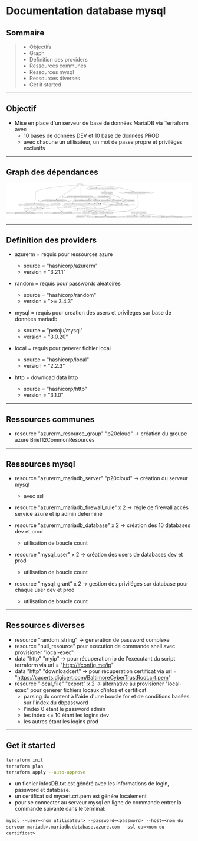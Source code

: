 # Documentation database mysql

## Sommaire
>- Objectifs
>- Graph
>- Definition des providers
>- Ressources communes
>- Ressources mysql
>- Ressources diverses
>- Get it started

---
## Objectif
- Mise en place d'un serveur de base de données MariaDB via Terraform avec
    - 10 bases de données DEV et 10 base de données PROD 
    - avec chacune un utilisateur, un mot de passe propre et priviléges exclusifs

---
## Graph des dépendances
![graphDB.png](/mariadb/images/graphDB.png)

---
## Definition des providers

- azurerm = requis pour ressources azure
    - source  = "hashicorp/azurerm"
    - version = "3.21.1"

- random = requis pour passwords aléatoires
    - source  = "hashicorp/random"
    - version = ">= 3.4.3"

- mysql = requis pour creation des users et privileges sur base de données mariadb
    - source  = "petoju/mysql"
    - version = "3.0.20"

- local = requis pour generer fichier local
    - source = "hashicorp/local"
    - version = "2.2.3"

- http = download data http
    - source = "hashicorp/http"
    - version = "3.1.0"

---
## Ressources communes
- resource "azurerm_resource_group" "p20cloud" &rarr; création du groupe azure Brief12CommonResources

---
## Ressources mysql

- resource "azurerm_mariadb_server" "p20cloud"  &rarr; création du serveur mysql
    - avec ssl

- resource "azurerm_mariadb_firewall_rule" x 2  &rarr; régle de firewall accés service azure et ip admin determiné

- resource "azurerm_mariadb_database" x 2  &rarr; création des 10 databases dev et prod
    - utilisation de boucle count

- resource "mysql_user" x 2  &rarr; création des users de databases dev et prod
    - utilisation de boucle count

- resource "mysql_grant" x 2  &rarr; gestion des priviléges sur database pour chaque user dev et prod
    - utilisation de boucle count

---
## Ressources diverses

- resource "random_string" &rarr; generation de password complexe
- resource "null_resource" pour execution de commande shell avec provisioner "local-exec"
- data "http" "myip"  &rarr; pour récuperation ip de l'executant du script terraform via url = "http://ifconfig.me/ip"
- data "http" "downloadcert"  &rarr; pour récuperation certificat via url = "https://cacerts.digicert.com/BaltimoreCyberTrustRoot.crt.pem"
- resource "local_file" "export" x 2 &rarr; alternative au provisioner "local-exec" pour generer fichiers locaux d'infos et certificat
    - parsing du content à l'aide d'une boucle for et de conditions basées sur l'index du dbpassword
    - l'index 0 etant le password admin
    - les index <= 10 étant les logins dev
    - les autres étant les logins prod

---
## Get it started
```bash
terraform init
terraform plan
terraform apply --auto-approve
```
- un fichier infosDB.txt est généré avec les informations de login, password et database.
- un certificat ssl mycert.crt.pem est généré localement
- pour se connecter au serveur mysql en ligne de commande entrer la commande suivante dans le terminal:

`mysql --user=<nom utilisateur> --password=<password> --host=<nom du serveur mariadb>.mariadb.database.azure.com --ssl-ca=<nom du certificat>`
